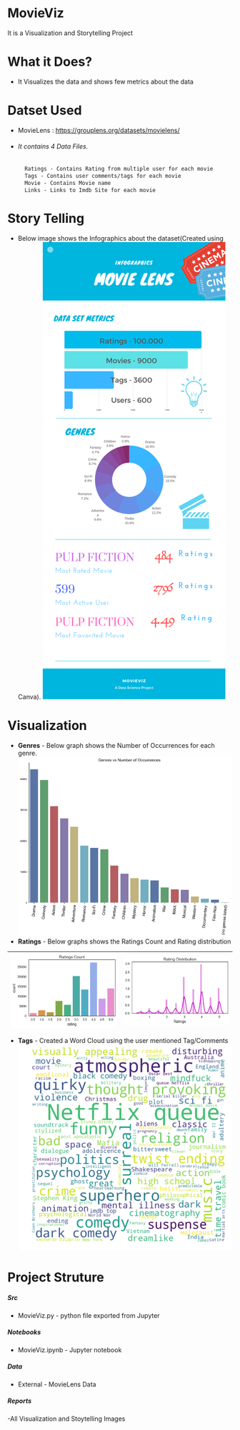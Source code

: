 # MovieViz

It is a Visualization and Storytelling Project


# What it Does?

  - It Visualizes the data and shows few metrics about the data

# Datset Used
- MovieLens : https://grouplens.org/datasets/movielens/
- ###### It contains 4 Data Files.


        Ratings - Contains Rating from multiple user for each movie
        Tags - Contains user comments/tags for each movie
        Movie - Contains Movie name
        Links - Links to Imdb Site for each movie


# Story Telling
- Below image shows the Infographics about the dataset(Created using Canva).
![Infographics](https://raw.githubusercontent.com/nareshkumar66675/MovieViz/master/reports/MovieInfoGraphics.png "InfoGraphics")

# Visualization
- **Genres** - Below graph shows the Number of Occurrences for each genre.
![Genre](https://raw.githubusercontent.com/nareshkumar66675/MovieViz/master/reports/GenreVsCount.png "Genre")
- **Ratings** - Below graphs shows the Ratings Count and Rating distribution

| ![Rating1](https://raw.githubusercontent.com/nareshkumar66675/MovieViz/master/reports/RatingsVsCount.png "Rating1") | ![Rating2](https://raw.githubusercontent.com/nareshkumar66675/MovieViz/master/reports/RatingDistribution.png "Rating2") |
|---------------------------------------------------------------------------------------------------------------------|-------------------------------------------------------------------------------------------------------------------------|

- **Tags** - Created a Word Cloud using the user mentioned Tag/Comments
![TagWordCloud](https://raw.githubusercontent.com/nareshkumar66675/MovieViz/master/reports/TagWordCloud.png "TagWordCloud")


# Project Struture

##### Src
- MovieViz.py - python file exported from Jupyter
##### Notebooks
- MovieViz.ipynb - Jupyter notebook
##### Data
- External - MovieLens Data
##### Reports
-All Visualization and Stoytelling Images


  
